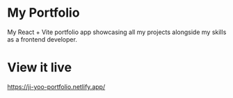 # My Portfolio

My React + Vite portfolio app showcasing all my projects alongside my skills as a frontend developer.

# View it live

https://ji-yoo-portfolio.netlify.app/
